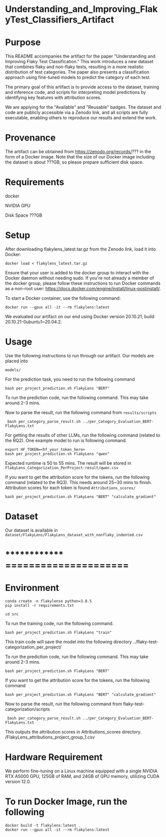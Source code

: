 # Understanding_and_Improving_FlakyTest_Classifiers_Artifact

# Purpose
This README accompanies the artifact for the paper "Understanding and Improving Flaky Test Classification." This work introduces a new dataset that combines flaky and non-flaky tests, resulting in a more realistic distribution of test categories. The paper also presents a classification approach using fine-tuned models to predict the category of each test.

The primary goal of this artifact is to provide access to the dataset, training and inference code, and scripts for interpreting model predictions by identifying key features with attribution scores.

We are applying for the "Available" and "Reusable" badges. The dataset and code are publicly accessible via a Zenodo link, and all scripts are fully executable, enabling others to reproduce our results and extend the work.

# Provenance

The artifact can be obtained from https://zenodo.org/records/??? in the form of a Docker image. Note that the size of our Docker image including the dataset is about ???GB, so please prepare sufficient disk space.

# Requirements

docker

NVIDIA GPU

Disk Space ???GB


# Setup 
After downloading flakylens_latest.tar.gz from the Zenodo link, load it into Docker:

```shell
docker load < flakylens_latest.tar.gz
```

Ensure that your user is added to the docker group to interact with the Docker daemon without needing sudo. If you're not already a member of the docker group, please follow these instructions to run Docker commands as a non-root user: https://docs.docker.com/engine/install/linux-postinstall/.

To start a Docker container, use the following command:

```shell
docker run --gpus all -it --rm flakylens:latest
```

We evaluated our artifact on our end using Docker version 20.10.21, build 20.10.21-0ubuntu1~20.04.2.


# Usage
Use the following instructions to run through our artifact. Our models are placed into 
```
models/
```
For the prediction task, you need to run the following command

```shell
bash per_project_prediction.sh FlakyLens "BERT"
```
To run the prediction code, run the following command. This may take around 2-3 mins.


Now to parse the result, run the following command from ```results/scripts```
```shell
 bash per_category_parse_result.sh ../per_Category_Evaluation_BERT-FlakyLens.txt
 ```


For getting the results of other LLMs, run the following command (related to the RQ2). One example model to run is following command.

```shell
export HF_TOKEN=<hf_your_token_here>
bash per_project_prediction.sh FlakyLens "qwen"
```
Expected runtime is 50 to 55 mins. The result will be stored in ```FlakyLens_Categorization_PerProject-result/qwen.csv```

If you want to get the attribution score for the tokens, run the following command (related to the RQ3). This needs around 25~30 mins to finish. Attribution scores for each token is found ```Attributions_scores/```

```shell
bash per_project_prediction.sh FlakyLens "BERT" "calculate_gradient"
```



# Dataset

Our dataset is available in ```dataset/FlakyLens/FlakyLens_dataset_with_nonflaky_indented.csv```


# ************ =====================

# Environment
```shell
conda create -n flakylense python=3.8.5
pip install -r requirements.txt
```

```shell
cd src
```

To run the training code, run the following command.

```shell
bash per_project_prediction.sh FlakyLens "train"
```

This train code will save the model into the following directory ../flaky-test-categorization_per_project/

To run the prediction code, run the following command. This may take around 2-3 mins.

```shell
bash per_project_prediction.sh FlakyLens "BERT"
```

If you want to get the attribution score for the tokens, run the following command
```shell
bash per_project_prediction.sh FlakyLens "BERT" "calculate_gradient"
```

Now to parse the result, run the following command from flaky-test-categorization/scripts
```shell
 bash per_category_parse_result.sh ../per_Category_Evaluation_BERT-FlakyLens.txt
 ```


This outputs the attribution scores in Attributions_scores directory.
/FlakyLens_attributions_project_group_1.csv

# Hardware Requirement

We perform fine-tuning on a Linux machine equipped with a single NVIDIA RTX A5000 GPU, 125GB of RAM, and 24GB of GPU memory, utilizing CUDA version 12.0.

# To run Docker Image, run the following

```shell
docker build -t flakylens:latest .
docker run --gpus all -it --rm flakylens:latest
```
